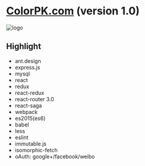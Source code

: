 # [ColorPK.com](http://react.colorpk.com)   (version 1.0)
![logo](https://github.com/zj1926/vp/blob/master/logo.jpg "colorpk.com")
## Highlight
- ant.design
- express.js
- mysql
- react
- redux
- react-redux
- react-router 3.0
- react-saga
- webpack
- es2015(es6)
- babel
- less
- eslint
- immutable.js
- isomorphic-fetch
- oAuth: google+/facebook/weibo
